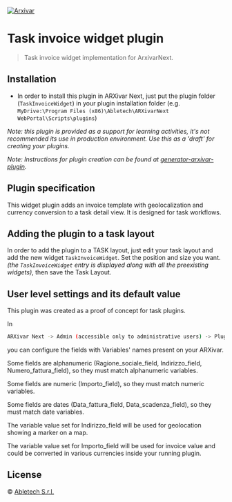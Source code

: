 [![Arxivar](http://portal.arxivar.it/download/resources/loghi/Logo-ARXivar_orizzontale-nero.png)](http://www.arxivar.it/)

# Task invoice widget plugin

> Task invoice widget implementation for ArxivarNext.

## Installation

* In order to install this plugin in ARXivar Next, just put the plugin folder (`TaskInvoiceWidget`) in your plugin installation folder (e.g. `MyDrive:\Program Files (x86)\Abletech\ARXivarNext WebPortal\Scripts\plugins`)

_Note: this plugin is provided as a support for learning activities, it's not recommended its use in production environment. Use this as a 'draft' for creating your plugins._

_Note: Instructions for plugin creation can be found at [generator-arxivar-plugin](https://github.com/Arxivar/PluginGenerator/blob/master/README.md)._

## Plugin specification

This widget plugin adds an invoice template with geolocalization and currency conversion to a task detail view. It is designed for task workflows.

## Adding the plugin to a task layout

In order to add the plugin to a TASK layout, just edit your task layout and add the new widget `TaskInvoiceWidget`. Set the position and size you want. 
_(the `TaskInvoiceWidget` entry is displayed along with all the preexisting widgets)_, then save the Task Layout.


## User level settings and its default value

This plugin was created as a proof of concept for task plugins.

In
```sh
ARXivar Next -> Admin (accessible only to administrative users) -> Plugins manager
```
you can configure the fields with Variables' names present on your ARXivar.

Some fields are alphanumeric (Ragione_sociale_field, Indirizzo_field, Numero_fattura_field), so they must match alphanumeric variables.

Some fields are numeric (Importo_field), so they must match numeric variables.

Some fields are dates (Data_fattura_field, Data_scadenza_field), so they must match date variables.

The variable value set for Indirizzo_field will be used for geolocation showing a marker on a map.

The variable value set for Importo_field will be used for invoice value and could be converted in various currencies inside your running plugin.


## License

 © [Abletech S.r.l.](http://www.arxivar.it/)


